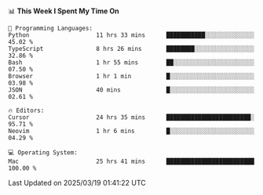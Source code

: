 <!--START_SECTION:waka-->
📊 **This Week I Spent My Time On** 

```text
💬 Programming Languages: 
Python                   11 hrs 33 mins      ███████████░░░░░░░░░░░░░░   45.02 % 
TypeScript               8 hrs 26 mins       ████████░░░░░░░░░░░░░░░░░   32.86 % 
Bash                     1 hr 55 mins        ██░░░░░░░░░░░░░░░░░░░░░░░   07.50 % 
Browser                  1 hr 1 min          █░░░░░░░░░░░░░░░░░░░░░░░░   03.98 % 
JSON                     40 mins             █░░░░░░░░░░░░░░░░░░░░░░░░   02.61 % 

🔥 Editors: 
Cursor                   24 hrs 35 mins      ████████████████████████░   95.71 % 
Neovim                   1 hr 6 mins         █░░░░░░░░░░░░░░░░░░░░░░░░   04.29 % 

💻 Operating System: 
Mac                      25 hrs 41 mins      █████████████████████████   100.00 % 
```


 Last Updated on 2025/03/19 01:41:22 UTC
<!--END_SECTION:waka-->
